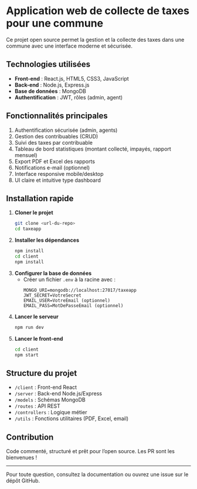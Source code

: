 # Application web de collecte de taxes pour une commune

Ce projet open source permet la gestion et la collecte des taxes dans une commune avec une interface moderne et sécurisée.

## Technologies utilisées
- **Front-end** : React.js, HTML5, CSS3, JavaScript
- **Back-end** : Node.js, Express.js
- **Base de données** : MongoDB
- **Authentification** : JWT, rôles (admin, agent)

## Fonctionnalités principales
1. Authentification sécurisée (admin, agents)
2. Gestion des contribuables (CRUD)
3. Suivi des taxes par contribuable
4. Tableau de bord statistiques (montant collecté, impayés, rapport mensuel)
5. Export PDF et Excel des rapports
6. Notifications e-mail (optionnel)
7. Interface responsive mobile/desktop
8. UI claire et intuitive type dashboard

## Installation rapide

1. **Cloner le projet**
   ```bash
   git clone <url-du-repo>
   cd taxeapp
   ```
2. **Installer les dépendances**
   ```bash
   npm install
   cd client
   npm install
   ```
3. **Configurer la base de données**
   - Créer un fichier `.env` à la racine avec :
     ```env
     MONGO_URI=mongodb://localhost:27017/taxeapp
     JWT_SECRET=VotreSecret
     EMAIL_USER=VotreEmail (optionnel)
     EMAIL_PASS=MotDePasseEmail (optionnel)
     ```
4. **Lancer le serveur**
   ```bash
   npm run dev
   ```
5. **Lancer le front-end**
   ```bash
   cd client
   npm start
   ```

## Structure du projet
- `/client` : Front-end React
- `/server` : Back-end Node.js/Express
- `/models` : Schémas MongoDB
- `/routes` : API REST
- `/controllers` : Logique métier
- `/utils` : Fonctions utilitaires (PDF, Excel, email)

## Contribution
Code commenté, structuré et prêt pour l’open source. Les PR sont les bienvenues !

---

Pour toute question, consultez la documentation ou ouvrez une issue sur le dépôt GitHub.
